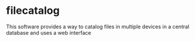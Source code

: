 # filecatalog
This software provides a way to catalog files in multiple devices in a central database and uses a web interface
